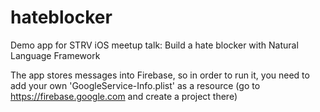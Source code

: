 # hateblocker
Demo app for STRV iOS meetup talk: Build a hate blocker with Natural Language Framework

The app stores messages into Firebase, so in order to run it, you need to add your own 'GoogleService-Info.plist' as a resource (go to https://firebase.google.com and create a project there) 
